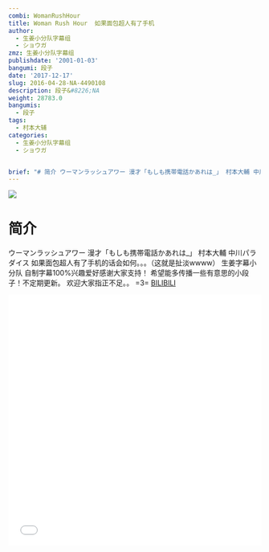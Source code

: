 ```yaml
---
combi: WomanRushHour
title: Woman Rush Hour  如果面包超人有了手机
author:
  - 生姜小分队字幕组
  - ショウガ
zmz: 生姜小分队字幕组
publishdate: '2001-01-03'
bangumi: 段子
date: '2017-12-17'
slug: 2016-04-28-NA-4490108
description: 段子&#8226;NA
weight: 28783.0
bangumis:
  - 段子
tags:
  - 村本大辅
categories:
  - 生姜小分队字幕组
  - ショウガ


brief: "# 简介 ウーマンラッシュアワー 漫才「もしも携帯電話かあれは_」 村本大輔 中川パラダイス 如果面包超人有了手机的话会如何。。。（这就是扯淡wwww） 生姜字幕小分队 自制字幕100%兴趣爱好感谢大家支持！ 希望能多传播一些有意思的小段子！不定期更新。 欢迎大家指正不足。。 =3="
---
```

![](https://i.imgur.com/6s3iXc5.png)
# 简介  
 ウーマンラッシュアワー
漫才「もしも携帯電話かあれは_」
村本大輔  中川パラダイス
如果面包超人有了手机的话会如何。。。（这就是扯淡wwww）
生姜字幕小分队  自制字幕100%兴趣爱好感谢大家支持！
希望能多传播一些有意思的小段子！不定期更新。
欢迎大家指正不足。。 =3=
  [BILIBILI](https://www.bilibili.com/video/av4490108/)

<div class="vcontainer">  <iframe class="video" src="//www.bilibili.com/blackboard/player.html?aid=4490108" width="100%" height="500" frameborder="0" allowfullscreen="allowfullscreen"></iframe></div>
